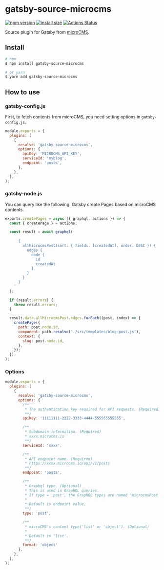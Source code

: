 # gatsby-source-microcms

[![npm version](https://img.shields.io/npm/v/gatsby-source-microcms.svg)](https://www.npmjs.com/package/gatsby-source-microcms)
[![install size](https://packagephobia.now.sh/badge?p=gatsby-source-microcms)](https://packagephobia.now.sh/result?p=gatsby-source-microcms)
[![Actions Status](https://github.com/shooontan/gatsby-source-microcms/workflows/CI/badge.svg)](https://github.com/shooontan/gatsby-source-microcms/actions)

Source plugin for Gatsby from [microCMS](https://microcms.io/).

## Install

```sh
# npm
$ npm install gatsby-source-microcms

# or yarn
$ yarn add gatsby-source-microcms
```

## How to use

### gatsby-config.js

First, to fetch contents from microCMS, you need setting options in `gatsby-config.js`.

```js
module.exports = {
  plugins: [
    {
      resolve: 'gatsby-source-microcms',
      options: {
        apiKey: 'MICROCMS_API_KEY',
        serviceId: 'myblog',
        endpoint: 'posts',
      },
    },
  ],
};
```

### gatsby-node.js

You can query like the following. Gatsby create Pages based on microCMS contents.

```js
exports.createPages = async ({ graphql, actions }) => {
  const { createPage } = actions;

  const result = await graphql(
    `
      {
        allMicrocmsPost(sort: { fields: [createdAt], order: DESC }) {
          edges {
            node {
              id
              createdAt
            }
          }
        }
      }
    `
  );

  if (result.errors) {
    throw result.errors;
  }

  result.data.allMicrocmsPost.edges.forEach((post, index) => {
    createPage({
      path: post.node.id,
      component: path.resolve('./src/templates/blog-post.js'),
      context: {
        slug: post.node.id,
      },
    });
  });
};
```

### Options

```js
module.exports = {
  plugins: [
    {
      resolve: 'gatsby-source-microcms',
      options: {
        /**
         * The authentication key required for API requests. (Required)
         **/
        apiKey: '11111111-2222-3333-4444-555555555555',

        /**
         * Subdomain information. (Required)
         * xxxx.microcms.io
         **/
        serviceId: 'xxxx',

        /**
         * API endpoint name. (Required)
         * https://xxxx.microcms.io/api/v1/posts
         **/
        endpoint: 'posts',

        /**
         * Graphql type. (Optional)
         * This is used in GraphQL queries.
         * If type = 'post', the GraphQL types are named 'microcmsPost' and 'allMicrocmsPost'.
         *
         * Default is endpoint value.
         **/
        type: 'post',

        /**
         * microCMS's content type('list' or 'object'). (Optional)
         *
         * Default is 'list'.
         **/
        format: 'object'
      },
    },
  ],
};
```

